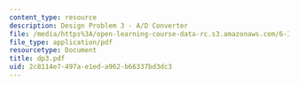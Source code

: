 ```yaml
---
content_type: resource
description: Design Problem 3 - A/D Converter
file: /media/https%3A/open-learning-course-data-rc.s3.amazonaws.com/6-331-advanced-circuit-techniques-spring-2002/2c8114e7497ae1eda962b66337bd3dc3_dp3.pdf
file_type: application/pdf
resourcetype: Document
title: dp3.pdf
uid: 2c8114e7-497a-e1ed-a962-b66337bd3dc3
---
```

